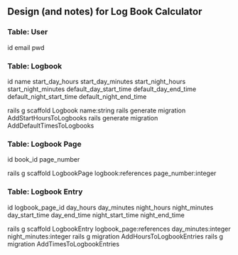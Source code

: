 ## Design (and notes) for Log Book Calculator

### Table: User
id
email
pwd

### Table: Logbook
id
name
start_day_hours
start_day_minutes
start_night_hours
start_night_minutes
default_day_start_time
default_day_end_time
default_night_start_time
default_night_end_time

rails g scaffold Logbook name:string 
rails generate migration AddStartHoursToLogbooks
rails generate migration AddDefaultTimesToLogbooks


### Table: Logbook Page
id
book_id
page_number

rails g scaffold LogbookPage logbook:references page_number:integer

### Table: Logbook Entry
id
logbook_page_id
day_hours
day_minutes
night_hours
night_minutes
day_start_time
day_end_time
night_start_time
night_end_time


rails g scaffold LogbookEntry logbook_page:references day_minutes:integer night_minutes:integer
rails g migration AddHoursToLogbookEntries
rails g migration AddTimesToLogbookEntries



